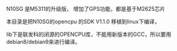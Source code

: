  N10SG 是M5311的升级版， 增加了GPS功能，都是基于M2625芯片

 本目录是把N10SG的opencpu 的SDK V1.1.0 移植到linux下编译，

 lib下是联发科的闭源的OPENCPU库，不能用新版本的GCC，所以要用debian8/debian9来进行编译。


